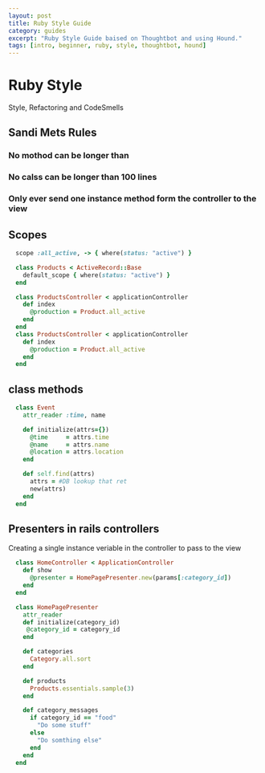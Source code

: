 ```yaml
---
layout: post
title: Ruby Style Guide
category: guides
excerpt: "Ruby Style Guide baised on Thoughtbot and using Hound."
tags: [intro, beginner, ruby, style, thoughtbot, hound]
---
```


# Ruby Style

Style, Refactoring and CodeSmells

## Sandi Mets Rules

### No mothod can be longer than

### No calss can be longer than 100 lines

### Only ever send one instance method form the controller to the view

## Scopes

```ruby
  scope :all_active, -> { where(status: "active") }

  class Products < ActiveRecord::Base
    default_scope { where(status: "active") }
  end

  class ProductsController < applicationController
    def index
      @production = Product.all_active
    end
  end
  class ProductsController < applicationController
    def index
      @production = Product.all_active
    end
  end
```

## class methods

```ruby
  class Event
    attr_reader :time, name

    def initialize(attrs={})
      @time     = attrs.time
      @name     = attrs.name
      @location = attrs.location
    end

    def self.find(attrs)
      attrs = #DB lookup that ret
      new(attrs)
    end
  end
```

## Presenters in rails controllers

Creating a single instance veriable in the controller to pass to the view

```ruby
  class HomeController < ApplicationController
    def show
      @presenter = HomePagePresenter.new(params[:category_id])
    end
  end

  class HomePagePresenter
    attr_reader
    def initialize(category_id)
     @category_id = category_id
    end

    def categories
      Category.all.sort
    end

    def products
      Products.essentials.sample(3)
    end

    def category_messages
      if category_id == "food"
        "Do some stuff"
      else
        "Do somthing else"
      end
    end
  end
```
